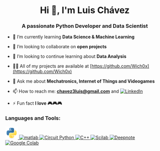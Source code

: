 <h1 align="center">Hi 👋, I'm Luis Chávez</h1>
<h3 align="center">A passionate Python Developer and Data Scientist </h3>

- 🌱 I’m currently learning **Data Science & Machine Learning**

- 👯 I’m looking to collaborate on **open projects**

- 🤝 I’m looking to continue learning about **Data Analysis**

- 👨‍💻 All of my projects are available at [https://github.com/Wich0x](https://github.com/Wich0x)

- 💬 Ask me about **Mechatronics, Internet of Things and Videogames**

- 📫 How to reach me: **chavez3luis@gmail.com** and [![LinkedIn][linkedin-shield]][linkedin-url]

- ⚡ Fun fact **I love 🎮🎮🎮**


<h3 align="left">Languages and Tools:</h3>
<a href="https://www.python.org/" target="_blank"> 
<img src="https://raw.githubusercontent.com/devicons/devicon/master/icons/python/python-original.svg" alt="python" width="40" height="40"/> 
</a> 

<a href="https://www.mathworks.com/products/matlab.html" target="_blank"> 
<img src="https://upload.wikimedia.org/wikipedia/commons/2/21/Matlab_Logo.png" alt="matlab" width="40" height="40"/> 
</a>

<a href="https://circuitpython.org/" target="_blank"> 
<img src="https://upload.wikimedia.org/wikipedia/commons/thumb/2/29/Adafruit_blinka_angles-left.svg/1200px-Adafruit_blinka_angles-left.svg.png" alt="Circuit Python" width="40" height="40"/> 
</a>

<a href="https://www.bloodshed.net/" target="_blank"> 
<img src="https://upload.wikimedia.org/wikipedia/commons/thumb/1/18/ISO_C%2B%2B_Logo.svg/800px-ISO_C%2B%2B_Logo.svg.png" alt="C++" width="40" height="40"/> 
</a>

<a href="https://www.scilab.org/" target="_blank"> 
<img src="https://cdn.icon-icons.com/icons2/1508/PNG/512/scilab_104094.png" alt="Scilab" width="40" height="40"/> 
</a>

<a href="https://deepnote.com/" target="_blank"> 
<img src="https://cdn.sanity.io/images/0hdzqj39/production/2d10e1c7a4ac910fcd8635da78bb9053d8f8351e-471x471.png" alt="Deepnote" width="40" height="40"/> 
</a>

<a href="https://colab.research.google.com/?hl=es" target="_blank"> 
<img src="https://colab.research.google.com/img/colab_favicon.ico" alt="Google Colab" width="40" height="40"/> 
</a>

[linkedin-shield]: https://img.shields.io/badge/-LinkedIn-black.svg?style=for-the-badge&logo=linkedin&colorB=555
[linkedin-url]: https://www.linkedin.com/in/luischavez3
